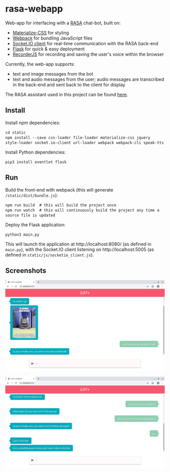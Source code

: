 # rasa-webapp
Web-app for interfacing with a [RASA](https://github.com/RasaHQ/rasa) chat-bot, built on:

- [Materialize-CSS](https://github.com/Dogfalo/materialize) for styling
- [Webpack](https://github.com/webpack/webpack) for bundling JavaScript files
- [Socket.IO client](https://github.com/socketio/socket.io-client) for real-time communication with the RASA back-end
- [Flask](https://github.com/pallets/flask) for quick & easy deployment
- [RecorderJS](https://github.com/mattdiamond/Recorderjs) for recording and saving the user's voice within the browser

Currently, the web-app supports:

- text and image messages from the bot
- text and audio messages from the user; audio messages are transcribed in the back-end and sent back to the client for display

The RASA assistant used in this project can be found [here](https://github.com/glhr/rasa_project).


## Install

Install npm dependencies:
```
cd static
npm install --save css-loader file-loader materialize-css jquery style-loader socket.io-client url-loader webpack webpack-cli speak-tts
```
Install Python dependencies:
```
pip3 install eventlet flask
```

## Run
Build the front-end with webpack (this will generate ``/static/dist/bundle.js``):
```
npm run build  # this will build the project once
npm run watch  # this will continuously build the project any time a source file is updated
```
Deploy the Flask application:
```
python3 main.py
```
This will launch the application at http://localhost:8080/ (as defined in ``main.py``), with the Socket.IO client listening on http://localhost:5005 (as defined in ``static/js/socketio_client.js``).

## Screenshots

![Screenshot1][scrot1]

![Screenshot2][scrot2]


[scrot1]: docs/Screenshot1.png "Screenshot1"
[scrot2]: docs/Screenshot2.png "Screenshot2"

